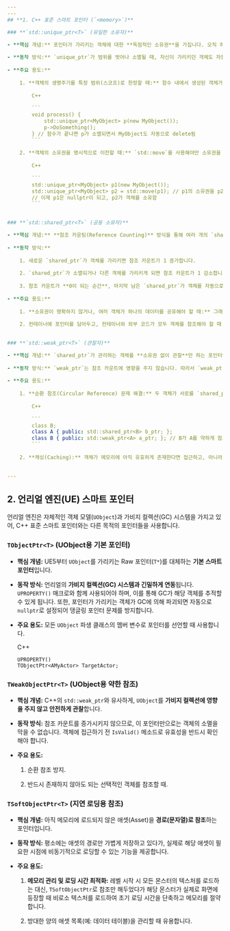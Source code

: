```yaml
---
---
## **1. C++ 표준 스마트 포인터 (`<memory>`)**

### **`std::unique_ptr<T>` (유일한 소유자)**

- **핵심 개념:** 포인터가 가리키는 객체에 대한 **독점적인 소유권**을 가집니다. 오직 하나의 `unique_ptr`만이 특정 객체를 소유할 수 있습니다.
    
- **동작 방식:** `unique_ptr`가 범위를 벗어나 소멸될 때, 자신이 가리키던 객체도 자동으로 `delete` 해줍니다. 복사 대입이 금지되어 있어 소유권이 실수로 복제되는 것을 막습니다.
    
- **주요 용도:**
    
    1. **객체의 생명주기를 특정 범위(스코프)로 한정할 때:** 함수 내에서 생성된 객체가 함수 종료 시 반드시 해제되도록 보장합니다.
        
        C++
        
        ```
        void process() {
            std::unique_ptr<MyObject> p(new MyObject());
            p->DoSomething();
        } // 함수가 끝나면 p가 소멸되면서 MyObject도 자동으로 delete됨
        ```
        
    2. **객체의 소유권을 명시적으로 이전할 때:** `std::move`를 사용해야만 소유권을 다른 `unique_ptr`에게 넘겨줄 수 있습니다.
        
        C++
        
        ```
        std::unique_ptr<MyObject> p1(new MyObject());
        std::unique_ptr<MyObject> p2 = std::move(p1); // p1의 소유권을 p2에게 이전
        // 이제 p1은 nullptr이 되고, p2가 객체를 소유함
        ```
        

### **`std::shared_ptr<T>` (공동 소유자)**

- **핵심 개념:** **참조 카운팅(Reference Counting)** 방식을 통해 여러 개의 `shared_ptr`가 하나의 객체를 **안전하게 공동으로 소유**합니다.
    
- **동작 방식:**
    
    1. 새로운 `shared_ptr`가 객체를 가리키면 참조 카운트가 1 증가합니다.
        
    2. `shared_ptr`가 소멸되거나 다른 객체를 가리키게 되면 참조 카운트가 1 감소합니다.
        
    3. 참조 카운트가 **0이 되는 순간**, 마지막 남은 `shared_ptr`가 객체를 자동으로 `delete` 합니다.
        
- **주요 용도:**
    
    1. **소유권이 명확하지 않거나, 여러 객체가 하나의 데이터를 공유해야 할 때:** 그래프의 노드, 비동기 작업의 콜백 등 누가 마지막 사용자인지 알기 어려울 때 유용합니다.
        
    2. 컨테이너에 포인터를 담아두고, 컨테이너와 외부 코드가 모두 객체를 참조해야 할 때 사용합니다.
        

### **`std::weak_ptr<T>` (관찰자)**

- **핵심 개념:** `shared_ptr`가 관리하는 객체를 **소유권 없이 관찰**만 하는 포인터입니다.
    
- **동작 방식:** `weak_ptr`는 참조 카운트에 영향을 주지 않습니다. 따라서 `weak_ptr`만 남아있다고 해서 객체가 소멸되지 않는 것을 막지는 못합니다. 객체에 접근하려면 반드시 `lock()` 메소드를 통해 유효한 `shared_ptr`로 변환해야 합니다. 만약 객체가 이미 소멸되었다면 `lock()`은 빈 `shared_ptr`(`nullptr`)를 반환합니다.
    
- **주요 용도:**
    
    1. **순환 참조(Circular Reference) 문제 해결:** 두 객체가 서로를 `shared_ptr`로 가리키면, 참조 카운트가 절대 0이 되지 않아 메모리 누수가 발생합니다. 이때 한쪽의 참조를 `weak_ptr`로 바꾸면 순환 고리를 끊을 수 있습니다.
        
        C++
        
        ```
        class B;
        class A { public: std::shared_ptr<B> b_ptr; };
        class B { public: std::weak_ptr<A> a_ptr; }; // B가 A를 약하게 참조
        ```
        
    2. **캐싱(Caching):** 객체가 메모리에 아직 유효하게 존재한다면 접근하고, 아니라면 새로 만드는 등의 로직을 구현할 때 안전하게 사용할 수 있습니다.
        

---
```


## **2. 언리얼 엔진(UE) 스마트 포인터**

언리얼 엔진은 자체적인 객체 모델(`UObject`)과 가비지 컬렉션(GC) 시스템을 가지고 있어, C++ 표준 스마트 포인터와는 다른 목적의 포인터들을 사용합니다.

### **`TObjectPtr<T>` (UObject용 기본 포인터)**

- **핵심 개념:** UE5부터 `UObject`를 가리키는 Raw 포인터(`T*`)를 대체하는 **기본 스마트 포인터**입니다.
    
- **동작 방식:** 언리얼의 **가비지 컬렉션(GC) 시스템과 긴밀하게 연동**됩니다. `UPROPERTY()` 매크로와 함께 사용되어야 하며, 이를 통해 GC가 해당 객체를 추적할 수 있게 됩니다. 또한, 포인터가 가리키는 객체가 GC에 의해 파괴되면 자동으로 `nullptr`로 설정되어 댕글링 포인터 문제를 방지합니다.
    
- **주요 용도:** 모든 `UObject` 파생 클래스의 멤버 변수로 포인터를 선언할 때 사용합니다.
    
    C++
    
    ```
    UPROPERTY()
    TObjectPtr<AMyActor> TargetActor;
    ```
    

### **`TWeakObjectPtr<T>` (UObject용 약한 참조)**

- **핵심 개념:** C++의 `std::weak_ptr`와 유사하게, `UObject`를 **가비지 컬렉션에 영향을 주지 않고 안전하게 관찰**합니다.
    
- **동작 방식:** 참조 카운트를 증가시키지 않으므로, 이 포인터만으로는 객체의 소멸을 막을 수 없습니다. 객체에 접근하기 전 `IsValid()` 메소드로 유효성을 반드시 확인해야 합니다.
    
- **주요 용도:**
    
    1. 순환 참조 방지.
        
    2. 반드시 존재하지 않아도 되는 선택적인 객체를 참조할 때.
        

### **`TSoftObjectPtr<T>` (지연 로딩용 참조)**

- **핵심 개념:** 아직 메모리에 로드되지 않은 애셋(Asset)을 **경로(문자열)로 참조**하는 포인터입니다.
    
- **동작 방식:** 평소에는 애셋의 경로만 가볍게 저장하고 있다가, 실제로 해당 애셋이 필요한 시점에 비동기적으로 로딩할 수 있는 기능을 제공합니다.
    
- **주요 용도:**
    
    1. **메모리 관리 및 로딩 시간 최적화:** 레벨 시작 시 모든 몬스터의 텍스처를 로드하는 대신, `TSoftObjectPtr`로 참조만 해두었다가 해당 몬스터가 실제로 화면에 등장할 때 비로소 텍스처를 로드하여 초기 로딩 시간을 단축하고 메모리를 절약합니다.
        
    2. 방대한 양의 애셋 목록(예: 데이터 테이블)을 관리할 때 유용합니다.